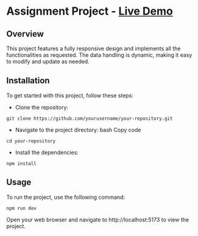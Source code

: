 # Assignment Project - [Live Demo](https://sidassignment.netlify.app/)

## Overview

This project features a fully responsive design and implements all the functionalities as requested. The data handling is dynamic, making it easy to modify and update as needed.

## Installation

To get started with this project, follow these steps:

-   Clone the repository:

```
git clone https://github.com/yourusername/your-repository.git
```

-   Navigate to the project directory:
    bash
    Copy code

```
cd your-repository
```

-   Install the dependencies:

```
npm install
```

## Usage

To run the project, use the following command:

```
npm run dev
```

Open your web browser and navigate to http://localhost:5173 to view the project.
